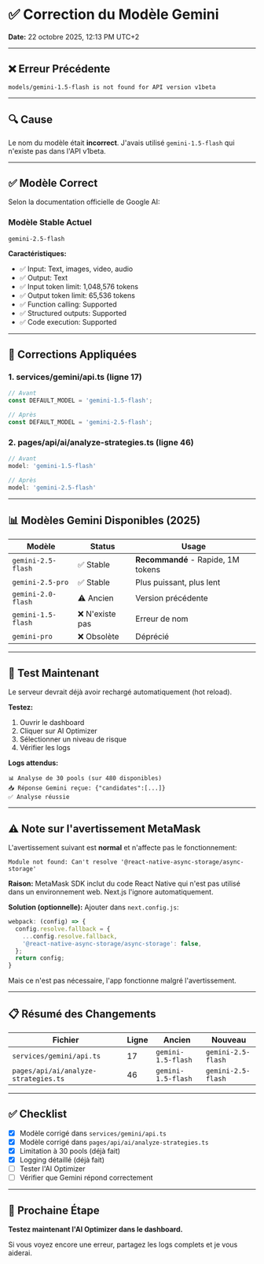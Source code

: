# ✅ Correction du Modèle Gemini

**Date:** 22 octobre 2025, 12:13 PM UTC+2

---

## ❌ Erreur Précédente

```
models/gemini-1.5-flash is not found for API version v1beta
```

---

## 🔍 Cause

Le nom du modèle était **incorrect**. J'avais utilisé `gemini-1.5-flash` qui n'existe pas dans l'API v1beta.

---

## ✅ Modèle Correct

Selon la documentation officielle de Google AI:

### Modèle Stable Actuel
```
gemini-2.5-flash
```

**Caractéristiques:**
- ✅ Input: Text, images, video, audio
- ✅ Output: Text
- ✅ Input token limit: 1,048,576 tokens
- ✅ Output token limit: 65,536 tokens
- ✅ Function calling: Supported
- ✅ Structured outputs: Supported
- ✅ Code execution: Supported

---

## 🔧 Corrections Appliquées

### 1. services/gemini/api.ts (ligne 17)
```typescript
// Avant
const DEFAULT_MODEL = 'gemini-1.5-flash';

// Après
const DEFAULT_MODEL = 'gemini-2.5-flash';
```

### 2. pages/api/ai/analyze-strategies.ts (ligne 46)
```typescript
// Avant
model: 'gemini-1.5-flash'

// Après
model: 'gemini-2.5-flash'
```

---

## 📊 Modèles Gemini Disponibles (2025)

| Modèle | Status | Usage |
|--------|--------|-------|
| `gemini-2.5-flash` | ✅ Stable | **Recommandé** - Rapide, 1M tokens |
| `gemini-2.5-pro` | ✅ Stable | Plus puissant, plus lent |
| `gemini-2.0-flash` | ⚠️ Ancien | Version précédente |
| `gemini-1.5-flash` | ❌ N'existe pas | Erreur de nom |
| `gemini-pro` | ❌ Obsolète | Déprécié |

---

## 🚀 Test Maintenant

Le serveur devrait déjà avoir rechargé automatiquement (hot reload).

**Testez:**
1. Ouvrir le dashboard
2. Cliquer sur AI Optimizer
3. Sélectionner un niveau de risque
4. Vérifier les logs

**Logs attendus:**
```
📊 Analyse de 30 pools (sur 480 disponibles)
📥 Réponse Gemini reçue: {"candidates":[...]}
✅ Analyse réussie
```

---

## ⚠️ Note sur l'avertissement MetaMask

L'avertissement suivant est **normal** et n'affecte pas le fonctionnement:
```
Module not found: Can't resolve '@react-native-async-storage/async-storage'
```

**Raison:** MetaMask SDK inclut du code React Native qui n'est pas utilisé dans un environnement web. Next.js l'ignore automatiquement.

**Solution (optionnelle):** Ajouter dans `next.config.js`:
```javascript
webpack: (config) => {
  config.resolve.fallback = {
    ...config.resolve.fallback,
    '@react-native-async-storage/async-storage': false,
  };
  return config;
}
```

Mais ce n'est pas nécessaire, l'app fonctionne malgré l'avertissement.

---

## 📋 Résumé des Changements

| Fichier | Ligne | Ancien | Nouveau |
|---------|-------|--------|---------|
| `services/gemini/api.ts` | 17 | `gemini-1.5-flash` | `gemini-2.5-flash` |
| `pages/api/ai/analyze-strategies.ts` | 46 | `gemini-1.5-flash` | `gemini-2.5-flash` |

---

## ✅ Checklist

- [x] Modèle corrigé dans `services/gemini/api.ts`
- [x] Modèle corrigé dans `pages/api/ai/analyze-strategies.ts`
- [x] Limitation à 30 pools (déjà fait)
- [x] Logging détaillé (déjà fait)
- [ ] Tester l'AI Optimizer
- [ ] Vérifier que Gemini répond correctement

---

## 🎯 Prochaine Étape

**Testez maintenant l'AI Optimizer dans le dashboard.**

Si vous voyez encore une erreur, partagez les logs complets et je vous aiderai.
